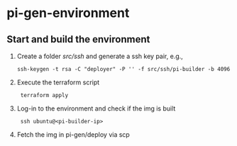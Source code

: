 # pi-gen-environment

## Start and build the environment
 
 1. Create a folder _src/ssh_ and generate a ssh key pair, e.g.,    
        
        ssh-keygen -t rsa -C "deployer" -P '' -f src/ssh/pi-builder -b 4096
        
2. Execute the terraform script
        
        terraform apply
        
3. Log-in to the environment and check if the img is built

        ssh ubuntu@<pi-builder-ip>
        
4. Fetch the img in pi-gen/deploy via scp     

         